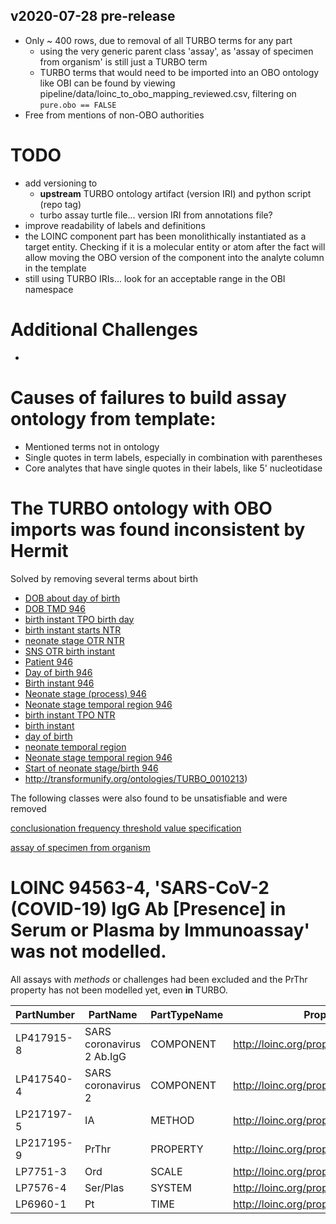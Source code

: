## v2020-07-28 pre-release

- Only ~ 400 rows, due to removal of all TURBO terms for any part
    - using the very generic parent class 'assay', as 'assay of specimen from organism' is still just a TURBO term
    - TURBO terms that would need to be imported into an OBO ontology like OBI can be found by viewing pipeline/data/loinc_to_obo_mapping_reviewed.csv, filtering on `pure.obo == FALSE`
- Free from mentions of non-OBO authorities 

# TODO

- add versioning to 
  - **upstream** TURBO ontology artifact (version IRI) and python script (repo tag)
  - turbo assay turtle file... version IRI from annotations file?
- improve readability of labels and definitions
- the LOINC component part has been monolithically instantiated as a target entity. Checking if it is a molecular entity or atom after the fact will allow moving the OBO version of the component into the analyte column in the template
- still using TURBO IRIs... look for an acceptable range in the OBI namespace

# Additional Challenges

- 

# Causes of failures to build assay ontology from template:

- Mentioned terms not in ontology
- Single quotes in term labels, especially in combination with parentheses
- Core analytes that have single quotes in their labels, like 5' nucleotidase

# The TURBO ontology with OBO imports was found inconsistent by Hermit

Solved by removing several terms about birth


- [DOB about day of birth](http://transformunify.org/ontologies/TURBO_0010198)
- [DOB TMD 946](http://transformunify.org/ontologies/TURBO_0010238)
- [birth instant TPO birth day](http://transformunify.org/ontologies/TURBO_0010202)
- [birth instant starts NTR](http://transformunify.org/ontologies/TURBO_0010245)
- [neonate stage OTR NTR](http://transformunify.org/ontologies/TURBO_0010242)
- [SNS OTR birth instant](http://transformunify.org/ontologies/TURBO_0010203)
- [Patient 946](http://transformunify.org/ontologies/TURBO_0010210)
- [Day of birth 946](http://transformunify.org/ontologies/TURBO_0010239)
- [Birth instant 946](http://transformunify.org/ontologies/TURBO_0010240)
- [Neonate stage (process) 946](http://transformunify.org/ontologies/TURBO_0010212)
- [Neonate stage temporal region 946](http://transformunify.org/ontologies/TURBO_0010243)
- [birth instant TPO NTR](http://transformunify.org/ontologies/TURBO_0010244)
- [birth instant](http://transformunify.org/ontologies/TURBO_0010201)
- [day of birth](http://transformunify.org/ontologies/TURBO_0010199)
- [neonate temporal region](http://transformunify.org/ontologies/TURBO_0010200)
- [Neonate stage temporal region 946](http://transformunify.org/ontologies/TURBO_0010243)
- [Start of neonate stage/birth 946](http://transformunify.org/ontologies/TURBO_0010213)
- http://transformunify.org/ontologies/TURBO_0010213)


The following classes were also found to be unsatisfiable and were removed


[conclusionation frequency threshold value specification](http://transformunify.org/ontologies/TURBO_0001541)

[assay of specimen from organism](http://transformunify.org/ontologies/TURBO_0022089)


# LOINC 94563-4, 'SARS-CoV-2 (COVID-19) IgG Ab [Presence] in Serum or Plasma by Immunoassay' was not modelled. 

All assays with *methods* or challenges had been excluded and the PrThr property has not been modelled yet, even **in** TURBO.



| **PartNumber** | **PartName**              | **PartTypeName** | **Property**                           |
| -------------- | ------------------------- | ---------------- | -------------------------------------- |
| LP417915-8     | SARS coronavirus 2 Ab.IgG | COMPONENT        | http://loinc.org/property/COMPONENT    |
| LP417540-4     | SARS coronavirus 2        | COMPONENT        | http://loinc.org/property/analyte-core |
| LP217197-5     | IA                        | METHOD           | http://loinc.org/property/METHOD_TYP   |
| LP217195-9     | PrThr                     | PROPERTY         | http://loinc.org/property/PROPERTY     |
| LP7751-3       | Ord                       | SCALE            | http://loinc.org/property/SCALE_TYP    |
| LP7576-4       | Ser/Plas                  | SYSTEM           | http://loinc.org/property/SYSTEM       |
| LP6960-1       | Pt                        | TIME             | http://loinc.org/property/TIME_ASPCT   |

